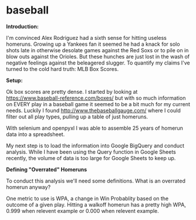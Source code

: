 # baseball

**Introduction:**

I'm convinced Alex Rodriguez had a sixth sense for hitting useless homeruns. Growing up a Yankees fan it seemed he had a knack for solo shots late in otherwise desolate games against the Red Soxs or to pile on in blow outs against the Orioles. 
But these hunches are just lost in the wash of negative feelings against the beleagered slugger. To quantify my claims I've turned to the cold hard truth: MLB Box Scores. 

**Setup:**


Ok box scores are pretty dense. I started by looking at https://www.baseball-reference.com/boxes/ but with so much information on EVERY play in a baseball game it seemed to be a bit much for my current needs. Luckily I found http://www.thebaseballgauge.com/ where I could filter out all play types, pulling up a table of just homeruns. 

With selenium and openpyxl I was able to assemble 25 years of homerun data into a spreadsheet. 

My next step is to load the information into Google BigQuery and conduct analysis. While I have been using the Query function in Google Sheets recently, the volume of data is too large for Google Sheets to keep up. 

**Defining "Overrated" Homeruns**

To conduct this analysis we'll need some definitions. What is an overrated homerun anyway?

One metric to use is WPA, a change in Win Probablity based on the outcome of a given play. Hitting a walkoff homerun has a pretty high WPA, 0.999 when relevent example or 0.000 when relevent example. 


